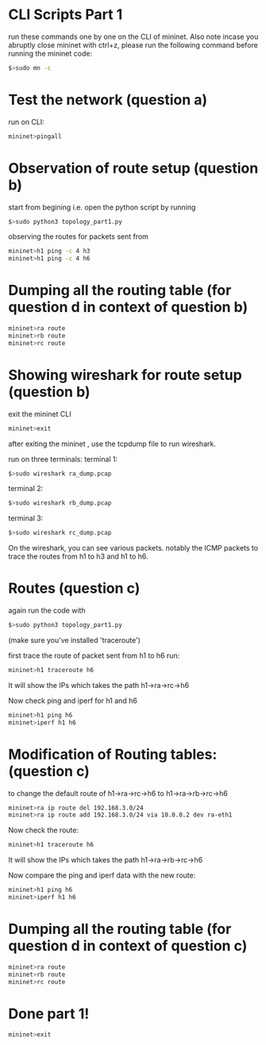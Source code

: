 # CLI Scripts Part 1
run these commands one by one on the CLI of mininet.
Also note incase you abruptly close mininet with ctrl+z,
please run the following command before running the mininet code:
```bash
$>sudo mn -c
```

# Test the network (question a)

run on CLI: 
```bash
mininet>pingall
```

# Observation of route setup (question b)
start from begining i.e. open the python script by running 
```bash
$>sudo python3 topology_part1.py
```
observing the routes for packets sent from 
```bash
mininet>h1 ping -c 4 h3 
mininet>h1 ping -c 4 h6
```
# Dumping all the routing table (for question d in context of question b)
```bash
mininet>ra route
mininet>rb route
mininet>rc route
```
# Showing wireshark for route setup (question b)
exit the mininet CLI 
```bash
mininet>exit
```
after exiting the mininet , use the tcpdump file to run wireshark.

run on three terminals: 
terminal 1:
```bash
$>sudo wireshark ra_dump.pcap
```
terminal 2:
```bash
$>sudo wireshark rb_dump.pcap
```
terminal 3:
```bash
$>sudo wireshark rc_dump.pcap
```
On the wireshark, you can see various packets.
notably the ICMP packets to trace the routes from h1 to h3 and h1 to h6.

# Routes (question c)
again run the code with
```bash
$>sudo python3 topology_part1.py
```
(make sure you've installed 'traceroute')

first trace the route of packet sent from h1 to h6
run: 
```bash
mininet>h1 traceroute h6
```
It will show the IPs which takes the path h1->ra->rc->h6

Now check ping and iperf for h1 and h6
```bash
mininet>h1 ping h6
mininet>iperf h1 h6
```


# Modification of Routing tables: (question c)
to change the default route of h1->ra->rc->h6 to h1->ra->rb->rc->h6
```bash
mininet>ra ip route del 192.168.3.0/24
mininet>ra ip route add 192.168.3.0/24 via 10.0.0.2 dev ra-eth1
```

Now check the route:
```bash
mininet>h1 traceroute h6
```
It will show the IPs which takes the path h1->ra->rb->rc->h6

Now compare the ping and iperf data with the new route:
```bash
mininet>h1 ping h6
mininet>iperf h1 h6
```

# Dumping all the routing table (for question d in context of question c)
```bash
mininet>ra route
mininet>rb route
mininet>rc route
```

# Done part 1!
```bash
mininet>exit
```





